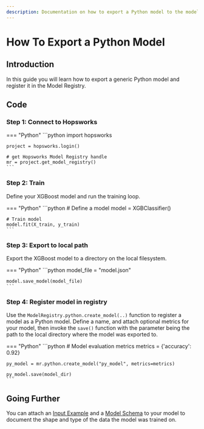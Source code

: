 ```yaml
---
description: Documentation on how to export a Python model to the model registry
---
```


# How To Export a Python Model

## Introduction

In this guide you will learn how to export a generic Python model and register it in the Model Registry.

## Code

### Step 1: Connect to Hopsworks

=== "Python"
    ```python
    import hopsworks

    project = hopsworks.login()

    # get Hopsworks Model Registry handle
    mr = project.get_model_registry()
    ```

### Step 2: Train

Define your XGBoost model and run the training loop.

=== "Python"
    ```python
    # Define a model
    model = XGBClassifier()

    # Train model
    model.fit(X_train, y_train)
    ```

### Step 3: Export to local path

Export the XGBoost model to a directory on the local filesystem.

=== "Python"
    ```python
    model_file = "model.json"

    model.save_model(model_file)
    ```

### Step 4: Register model in registry

Use the `ModelRegistry.python.create_model(..)` function to register a model as a Python model. Define a name, and attach optional metrics for your model, then invoke the `save()` function with the parameter being the path to the local directory where the model was exported to.

=== "Python"
    ```python
    # Model evaluation metrics
    metrics = {'accuracy': 0.92}

    py_model = mr.python.create_model("py_model", metrics=metrics)

    py_model.save(model_dir)
    ```

## Going Further

You can attach an [Input Example](../input_example.md) and a [Model Schema](../model_schema.md) to your model to document the shape and type of the data the model was trained on.
